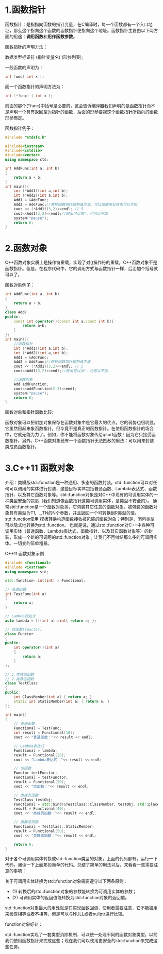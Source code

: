 # 1.函数指针

函数指针：是指指向函数的指针变量，在C编译时，每一个函数都有一个入口地址，那么这个指向这个函数的函数指针便指向这个地址。函数指针主要由以下两方面的用途：**调用函数**和**用作函数参数**。

函数指针的声明方法：

数据类型标识符 (指针变量名) (形参列表);

一般函数的声明为：

```c++
int func( int x );
```

而一个函数指针的声明方法为：

```c++
int (*func) ( int x );
```

前面的那个(*func)中括号是必要的，这会告诉编译器我们声明的是函数指针而不是声明一个具有返回型为指针的函数，后面的形参要视这个函数指针所指向的函数形参而定。

函数指针例子：

```c++
#include "stdafx.h"

#include<iostream>
#include<cstdlib>
#include<vector>
using namespace std;

int AddFunc(int a, int b)  
{  
    return a + b;  
}  
int main(){
    int (*Add1)(int a,int b);
    int (*Add2)(int a,int b);
    Add1 = &AddFunc;
    Add2 = AddFunc;//两种函数指针赋初值方法，可以加取地址符也可以不加
    cout << (*Add1)(3,2)<<endl; // 5
    cout<<Add1(3,2)<<endl;//输出可以加*，也可以不加
    system("pause");
    return 0;
}
```

# 2.函数对象

C++函数对象实质上是操作符重载，实现了对()操作符的重载。C++函数对象不是函数指针。但是，在程序代码中，它的调用方式与函数指针一样，后面加个括号就可以了。

函数对象例子：
```c++
int AddFunc(int a, int b)  
{  
    return a + b;  
}  
class Add{
public:
    const int operator()(const int a,const int b){
        return a+b;
    }
};
int main(){
    //函数指针
    int (*Add1)(int a,int b);
    int (*Add2)(int a,int b);
    Add1 = &AddFunc;
    Add2 = AddFunc;//两种函数指针赋初值方法
    cout << (*Add1)(3,2)<<endl; // 5
    cout<<Add1(3,2)<<endl;//输出可以加*，也可以不加

    //函数对象
    Add addFunction;
    cout<<addFunction(2,3)<<endl;
    system("pause");
    return 0;
}
```

函数对象和指针函数比较:

函数对象可以把附加对象保存在函数对象中是它最大的优点。它的弱势也很明显，它虽然用起来象函数指针，但毕竟不是真正的函数指针。在使用函数指针的场合中，它就无能为力了。例如，你不能将函数对象传给qsort函数！因为它只接受函数指针。另外，C++函数对象还有一个函数指针无法匹敌的用法：可以用来封装类成员函数指针。

# 3.C++11 函数对象

介绍：类模版std::function是一种通用、多态的函数封装。std::function可以对任何可以调用的实体进行封装，这些目标实体包括普通函数、Lambda表达式、函数指针、以及其它函数对象等。std::function对象是对C++中现有的可调用实体的一种类型安全的包裹（我们知道像函数指针这类可调用实体，是类型不安全的）。 
通常std::function是一个函数对象类，它包装其它任意的函数对象，被包装的函数对象具有类型为T1, …,TN的N个参数，并且返回一个可转换到R类型的值。std::function使用 模板转换构造函数接收被包装的函数对象；特别是，闭包类型可以隐式地转换为std::function。 
也就是说，通过std::function对C++中各种可调用实体（普通函数、Lambda表达式、函数指针、以及其它函数对象等）的封装，形成一个新的可调用的std::function对象；让我们不再纠结那么多的可调用实体。一切变的简单粗暴。

C++11 函数对象示例

```c++
#include <functional>
#include <iostream>
using namespace std;

std::function< int(int) > Functional;

// 普通函数
int TestFunc(int a)
{
    return a;
}

// Lambda表达式
auto lambda = [](int a)->int{ return a; };

// 仿函数(functor)
class Functor
{
public:
    int operator()(int a)
    {
        return a;
    }
};

// 1.类成员函数
// 2.类静态函数
class TestClass
{
public:
    int ClassMember(int a) { return a; }
    static int StaticMember(int a) { return a; }
};

int main()
{
    // 普通函数
    Functional = TestFunc;
    int result = Functional(10);
    cout << "普通函数："<< result << endl;

    // Lambda表达式
    Functional = lambda;
    result = Functional(20);
    cout << "Lambda表达式："<< result << endl;

    // 仿函数
    Functor testFunctor;
    Functional = testFunctor;
    result = Functional(30);
    cout << "仿函数："<< result << endl;

    // 类成员函数
    TestClass testObj;
    Functional = std::bind(&TestClass::ClassMember, testObj, std::placeholders::_1);
    result = Functional(40);
    cout << "类成员函数："<< result << endl;

    // 类静态函数
    Functional = TestClass::StaticMember;
    result = Functional(50);
    cout << "类静态函数："<< result << endl;

    return 0;
}
```

对于各个可调用实体转换成std::function类型的对象，上面的代码都有，运行一下代码，阅读一下上面那段简单的代码。总结了简单的用法以后，来看看一些需要注意的事项：

关于可调用实体转换为std::function对象需要遵守以下两条原则：

- (1) 转换后的std::function对象的参数能转换为可调用实体的参数； 
- (2) 可调用实体的返回值能转换为std::function对象的返回值。 

std::function对象最大的用处就是在实现函数回调，使用者需要注意，它不能被用来检查相等或者不相等，但是可以与NULL或者nullptr进行比较。

function对象好处：

std::function实现了一套类型消除机制，可以统一处理不同的函数对象类型。以前我们使用函数指针来完成这些；现在我们可以使用更安全的std::function来完成这些任务。

